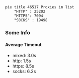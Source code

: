 
```mermaid
pie title 46517 Proxies in list
    "HTTP" : 25202
    "HTTPS": 7094
    "SOCKS" : 19498
```

### Some Info
#### Average Timeout

- mixed: 3.0s
- http: 1.5s
- https: 8.5s
- socks: 6.2s